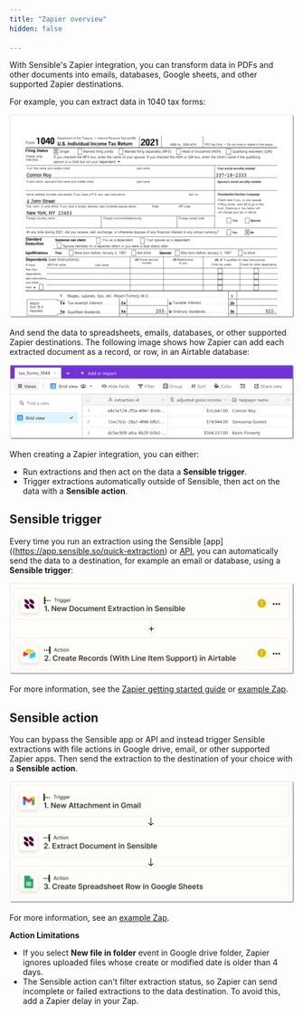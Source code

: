 ```yaml
---
title: "Zapier overview"
hidden: false

---
```


With Sensible's Zapier integration, you can transform data in PDFs and other documents into emails, databases, Google sheets, and other supported Zapier destinations.

For example, you can extract data in 1040 tax forms: 

![Click to enlarge](https://raw.githubusercontent.com/sensible-hq/sensible-docs/main/readme-sync/assets/v0/images/final/zapier_6.png)

And send the data to spreadsheets, emails, databases, or other supported Zapier destinations. The following image shows how Zapier can add each extracted document as a record, or row, in an Airtable database: 

![Click to enlarge](https://raw.githubusercontent.com/sensible-hq/sensible-docs/main/readme-sync/assets/v0/images/final/zapier_5.png)

When creating a Zapier integration, you can either:

- Run extractions and then act on the data a **Sensible trigger**.
- Trigger extractions automatically outside of Sensible, then act on the data with a **Sensible action**.

Sensible trigger
---


Every time you run an extraction using the Sensible [app]((https://app.sensible.so/quick-extraction) or [API](ref:choosing-an-endpoint), you can automatically send the data to a destination, for example an email or database, using a **Sensible trigger**: 

![Click to enlarge](https://raw.githubusercontent.com/sensible-hq/sensible-docs/main/readme-sync/assets/v0/images/final/zapier_trigger.png)

For more information, see the [Zapier getting started guide](doc:zapier-getting-started) or [example Zap](https://zapier.com/shared/cb6b2637ef466ddf140ed14c3be66a5969acef29).

Sensible action
---

You can bypass the Sensible app or API and instead trigger Sensible extractions with file actions in Google drive, email, or other supported Zapier apps. Then send the extraction to the destination of your choice with a **Sensible action**.

![Click to enlarge](https://raw.githubusercontent.com/sensible-hq/sensible-docs/main/readme-sync/assets/v0/images/final/zapier_action.png)

For more information, see an  [example Zap](https://zapier.com/shared/89bc08c43e753cae2483de6909dea250dbb47155).

**Action Limitations**

- If you select **New file in folder**  event in Google drive folder, Zapier ignores uploaded files whose create or modified date is older than 4 days. 
- The Sensible action can't filter extraction status, so Zapier can send incomplete or failed extractions to the data destination. To avoid this, add a Zapier delay in your Zap.








